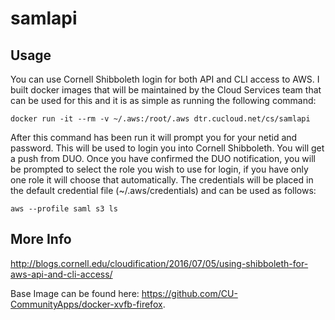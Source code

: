 # samlapi

## Usage
You can use Cornell Shibboleth login for both API and CLI access to AWS.  I built docker images that will be maintained by the Cloud Services team that can be used for this and it is as simple as running the following command:

```
docker run -it --rm -v ~/.aws:/root/.aws dtr.cucloud.net/cs/samlapi
```

After this command has been run it will prompt you for your netid and password.  This will be used to login you into Cornell Shibboleth. You will get a push from DUO.  Once you have confirmed the DUO notification, you will be prompted to select the role you wish to use for login, if you have only one role it will choose that automatically.  The credentials will be placed in the default credential file (~/.aws/credentials) and can be used as follows:

```
aws --profile saml s3 ls
```

## More Info

http://blogs.cornell.edu/cloudification/2016/07/05/using-shibboleth-for-aws-api-and-cli-access/

Base Image can be found here: https://github.com/CU-CommunityApps/docker-xvfb-firefox.
